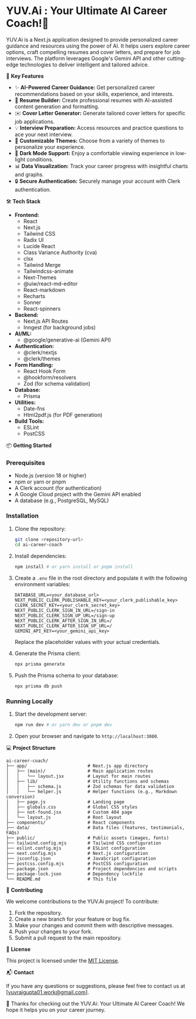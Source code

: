 # YUV.Ai : Your Ultimate AI Career Coach!🚀

YUV.Ai is a Next.js application designed to provide personalized career guidance and resources using the power of AI. It helps users explore career options, craft compelling resumes and cover letters, and prepare for job interviews. The platform leverages Google's Gemini API and other cutting-edge technologies to deliver intelligent and tailored advice.

🚀 **Key Features**

*   ✨ **AI-Powered Career Guidance:** Get personalized career recommendations based on your skills, experience, and interests.
*   📝 **Resume Builder:** Create professional resumes with AI-assisted content generation and formatting.
*   ✉️ **Cover Letter Generator:** Generate tailored cover letters for specific job applications.
*   💡 **Interview Preparation:** Access resources and practice questions to ace your next interview.
*   🎨 **Customizable Themes:** Choose from a variety of themes to personalize your experience.
*   🌙 **Dark Mode Support:** Enjoy a comfortable viewing experience in low-light conditions.
*   📊 **Data Visualization:** Track your career progress with insightful charts and graphs.
*   🔒 **Secure Authentication:** Securely manage your account with Clerk authentication.

🛠️ **Tech Stack**

*   **Frontend:**
    *   React
    *   Next.js
    *   Tailwind CSS
    *   Radix UI
    *   Lucide React
    *   Class Variance Authority (cva)
    *   clsx
    *   Tailwind Merge
    *   Tailwindcss-animate
    *   Next-Themes
    *   @uiw/react-md-editor
    *   React-markdown
    *   Recharts
    *   Sonner
    *   React-spinners
*   **Backend:**
    *   Next.js API Routes
    *   Inngest (for background jobs)
*   **AI/ML:**
    *   @google/generative-ai (Gemini API)
*   **Authentication:**
    *   @clerk/nextjs
    *   @clerk/themes
*   **Form Handling:**
    *   React Hook Form
    *   @hookform/resolvers
    *   Zod (for schema validation)
*   **Database:**
    *   Prisma
*   **Utilities:**
    *   Date-fns
    *   Html2pdf.js (for PDF generation)
*   **Build Tools:**
    *   ESLint
    *   PostCSS

📦 **Getting Started**

### Prerequisites

*   Node.js (version 18 or higher)
*   npm or yarn or pnpm
*   A Clerk account (for authentication)
*   A Google Cloud project with the Gemini API enabled
*   A database (e.g., PostgreSQL, MySQL)

### Installation

1.  Clone the repository:

    ```bash
    git clone <repository-url>
    cd ai-career-coach
    ```

2.  Install dependencies:

    ```bash
    npm install # or yarn install or pnpm install
    ```

3.  Create a `.env` file in the root directory and populate it with the following environment variables:

    ```
    DATABASE_URL=<your_database_url>
    NEXT_PUBLIC_CLERK_PUBLISHABLE_KEY=<your_clerk_publishable_key>
    CLERK_SECRET_KEY=<your_clerk_secret_key>
    NEXT_PUBLIC_CLERK_SIGN_IN_URL=/sign-in
    NEXT_PUBLIC_CLERK_SIGN_UP_URL=/sign-up
    NEXT_PUBLIC_CLERK_AFTER_SIGN_IN_URL=/
    NEXT_PUBLIC_CLERK_AFTER_SIGN_UP_URL=/
    GEMINI_API_KEY=<your_gemini_api_key>
    ```

    Replace the placeholder values with your actual credentials.

4.  Generate the Prisma client:

    ```bash
    npx prisma generate
    ```

5.  Push the Prisma schema to your database:

    ```bash
    npx prisma db push
    ```

### Running Locally

1.  Start the development server:

    ```bash
    npm run dev # or yarn dev or pnpm dev
    ```

2.  Open your browser and navigate to `http://localhost:3000`.

💻 **Project Structure**

```
ai-career-coach/
├── app/                       # Next.js app directory
│   ├── (main)/                # Main application routes
│   │   └── layout.jsx         # Layout for main routes
│   ├── lib/                   # Utility functions and schemas
│   │   ├── schema.js          # Zod schemas for data validation
│   │   └── helper.js          # Helper functions (e.g., Markdown conversion)
│   ├── page.js                # Landing page
│   ├── globals.css            # Global CSS styles
│   ├── not-found.jsx          # Custom 404 page
│   └── layout.js              # Root layout
├── components/                # React components
├── data/                      # Data files (features, testimonials, FAQs)
├── public/                    # Public assets (images, fonts)
├── tailwind.config.mjs        # Tailwind CSS configuration
├── eslint.config.mjs          # ESLint configuration
├── next.config.mjs            # Next.js configuration
├── jsconfig.json              # JavaScript configuration
├── postcss.config.mjs         # PostCSS configuration
├── package.json               # Project dependencies and scripts
├── package-lock.json          # Dependency lockfile
└── README.md                  # This file
```

🤝 **Contributing**

We welcome contributions to the YUV.Ai project! To contribute:

1.  Fork the repository.
2.  Create a new branch for your feature or bug fix.
3.  Make your changes and commit them with descriptive messages.
4.  Push your changes to your fork.
5.  Submit a pull request to the main repository.

📝 **License**

This project is licensed under the [MIT License](LICENSE).

📬 **Contact**

If you have any questions or suggestions, please feel free to contact us at [yuvrajgupta01.work@gmail.com].

💖 Thanks for checking out the YUV.Ai: Your Ultimate AI Career Coach! We hope it helps you on your career journey.
